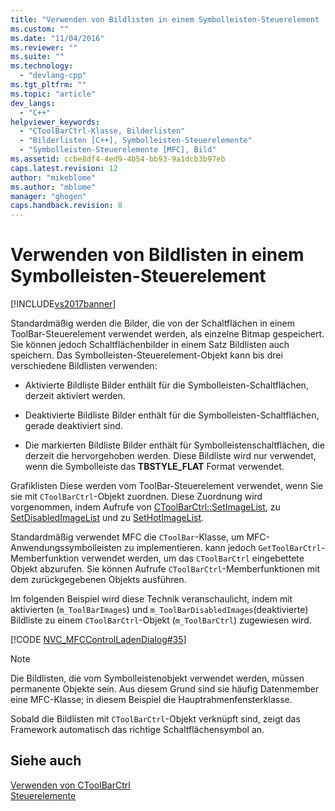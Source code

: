 ```yaml
---
title: "Verwenden von Bildlisten in einem Symbolleisten-Steuerelement | Microsoft Docs"
ms.custom: ""
ms.date: "11/04/2016"
ms.reviewer: ""
ms.suite: ""
ms.technology: 
  - "devlang-cpp"
ms.tgt_pltfrm: ""
ms.topic: "article"
dev_langs: 
  - "C++"
helpviewer_keywords: 
  - "CToolBarCtrl-Klasse, Bilderlisten"
  - "Bilderlisten [C++], Symbolleisten-Steuerelemente"
  - "Symbolleisten-Steuerelemente [MFC], Bild"
ms.assetid: ccbe8df4-4ed9-4b54-bb93-9a1dcb3b97eb
caps.latest.revision: 12
author: "mikeblome"
ms.author: "mblome"
manager: "ghogen"
caps.handback.revision: 8
---
```

# Verwenden von Bildlisten in einem Symbolleisten-Steuerelement
[!INCLUDE[vs2017banner](../assembler/inline/includes/vs2017banner.md)]

Standardmäßig werden die Bilder, die von der Schaltflächen in einem ToolBar\-Steuerelement verwendet werden, als einzelne Bitmap gespeichert.  Sie können jedoch Schaltflächenbilder in einem Satz Bildlisten auch speichern.  Das Symbolleisten\-Steuerelement\-Objekt kann bis drei verschiedene Bildlisten verwenden:  
  
-   Aktivierte Bildliste Bilder enthält für die Symbolleisten\-Schaltflächen, derzeit aktiviert werden.  
  
-   Deaktivierte Bildliste Bilder enthält für die Symbolleisten\-Schaltflächen, gerade deaktiviert sind.  
  
-   Die markierten Bildliste Bilder enthält für Symbolleistenschaltflächen, die derzeit die hervorgehoben werden.  Diese Bildliste wird nur verwendet, wenn die Symbolleiste das **TBSTYLE\_FLAT** Format verwendet.  
  
 Grafiklisten Diese werden vom ToolBar\-Steuerelement verwendet, wenn Sie sie mit `CToolBarCtrl`\-Objekt zuordnen.  Diese Zuordnung wird vorgenommen, indem Aufrufe von [CToolBarCtrl::SetImageList](../Topic/CToolBarCtrl::SetImageList.md), zu [SetDisabledImageList](../Topic/CToolBarCtrl::SetDisabledImageList.md) und zu [SetHotImageList](../Topic/CToolBarCtrl::SetHotImageList.md).  
  
 Standardmäßig verwendet MFC die `CToolBar`\-Klasse, um MFC\-Anwendungssymbolleisten zu implementieren.  kann jedoch `GetToolBarCtrl`\-Memberfunktion verwendet werden, um das `CToolBarCtrl` eingebettete Objekt abzurufen.  Sie können Aufrufe `CToolBarCtrl`\-Memberfunktionen mit dem zurückgegebenen Objekts ausführen.  
  
 Im folgenden Beispiel wird diese Technik veranschaulicht, indem mit aktivierten \(`m_ToolBarImages`\) und `m_ToolBarDisabledImages`\(deaktivierte\) Bildliste zu einem `CToolBarCtrl`\-Objekt \(`m_ToolBarCtrl`\) zugewiesen wird.  
  
 [!CODE [NVC_MFCControlLadenDialog#35](../CodeSnippet/VS_Snippets_Cpp/NVC_MFCControlLadenDialog#35)]  
  
> [!NOTE]
>  Die Bildlisten, die vom Symbolleistenobjekt verwendet werden, müssen permanente Objekte sein.  Aus diesem Grund sind sie häufig Datenmember eine MFC\-Klasse; in diesem Beispiel die Hauptrahmenfensterklasse.  
  
 Sobald die Bildlisten mit `CToolBarCtrl`\-Objekt verknüpft sind, zeigt das Framework automatisch das richtige Schaltflächensymbol an.  
  
## Siehe auch  
 [Verwenden von CToolBarCtrl](../mfc/using-ctoolbarctrl.md)   
 [Steuerelemente](../mfc/controls-mfc.md)